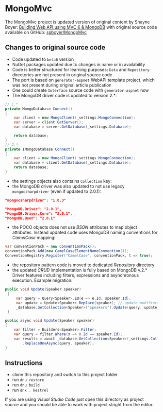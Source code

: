 # MongoMvc

The MongoMvc project is updated version of original content by Shayne Boyer: [Building Web API using MVC 6 & MongoDB](http://tattoocoder.azurewebsites.net/building-vnext-web-api-using-mvc-6-mongodb-azure/) with original source code available on GitHub: [spboyer/MongoMvc](https://github.com/spboyer/mongomvc)

## Changes to original source code

* Code updated to `beta6` version
* NuGet packages updated due to changes in name or in availability
* Code is better structured for learning purposes: `Data` and `Repository` directories are not present in original source code
* The port is based on `generator-aspnet` WebAPI template project, which was not present during original article publication
* One could create `Interface` source code with `generator-aspnet` now
* The MongoDB driver code is updated to version 2.\*:


```csharp
// 1.*
private MongoDatabase Connect()
{
    var client = new MongoClient(_settings.MongoConnection);
    var server = client.GetServer();
    var database = server.GetDatabase(_settings.Database);

    return database;
}
// 2.*
private IMongoDatabase Connect()
{
    var client = new MongoClient(_settings.MongoConnection);
    var database = client.GetDatabase(_settings.Database);
    return database;
}
```
* the settings objects also contains `Collection` key:
* the MongoDB driver was also updated to not use legacy `mongocsharpdriver` (even if updated to 2.0.1):

```json
"mongocsharpdriver": "1.8.3"
```
```json
"MongoDB.Driver": "2.0.1",
"MongoDB.Driver.Core": "2.0.1",
"MongoDB.Bson": "2.0.1"
```
* the POCO objects does not use _BSON_ attributes to map object attributes. Instead updated code uses MongoDB naming conventions for _CamelCase_ mapping:

```csharp
var conventionPack = new ConventionPack();
conventionPack.Add(new CamelCaseElementNameConvention());
ConventionRegistry.Register("CamelCase", conventionPack, t => true);
```
* the repository pattern code is moved to dedicated _Repository_ directory
* the updated _CRUD_ implementation is fully based on MongoDB v.2.* Driver features including filters, expressions and asynchronous execution. Example migration:

```csharp
public void Update(Speaker speaker)
 {
     var query = Query<Speaker>.EQ(e => e.Id, speaker.Id);
     var update = Update<Speaker>.Replace(speaker); // update modifiers
     _database.GetCollection<Speaker>("speakers").Update(query, update);
 }
````

```csharp
public async void Update(Speaker speaker)
{
    var filter = Builders<Speaker>.Filter;
    var query = filter.Where(x => x.Id == speaker.Id);
    var results = await _database.GetCollection<Speaker>(_settings.Collection)
        .ReplaceOneAsync(query, speaker);
}
```
## Instructions

* clone this repository and switch to this project folder
* run `dnu restore`
* run `dnu build`
* run `dnx . kestrel`

If you are using _Visual Studio Code_ just open this directory as project source and you should be able to work with project stright from the editor.
